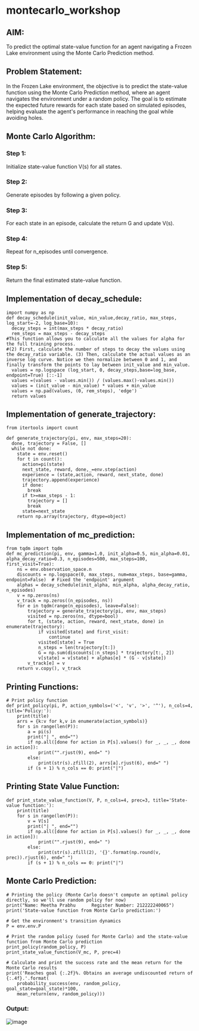 # montecarlo_workshop

## AIM:
To predict the optimal state-value function for an agent navigating a Frozen Lake environment using the Monte Carlo Prediction method. 

## Problem Statement:
In the Frozen Lake environment, the objective is to predict the state-value function using the Monte Carlo Prediction method, where an agent navigates the environment under a random policy. The goal is to estimate the expected future rewards for each state based on simulated episodes, helping evaluate the agent's performance in reaching the goal while avoiding holes.

## Monte Carlo Algorithm:
### Step 1:
Initialize state-value function V(s) for all states.
### Step 2:
Generate episodes by following a given policy.
### Step 3:
For each state in an episode, calculate the return G and update V(s).
### Step 4:
Repeat for n_episodes until convergence.
### Step 5:
Return the final estimated state-value function.

## Implementation of decay_schedule:
```
import numpy as np
def decay_schedule(init_value, min_value,decay_ratio, max_steps, log_start=-2, log_base=10):
  decay_steps = int(max_steps * decay_ratio)
  rem_steps = max_steps - decay_steps
#This function allows you to calculate all the values for alpha for the full training process.
#(2) First, calculate the number of steps to decay the values using the decay_ratio variable. (3) Then, calculate the actual values as an inverse log curve. Notice we then normalize between 0 and 1, and finally transform the points to lay between init_value and min_value.
  values = np.logspace (log_start, 0, decay_steps,base=log_base, endpoint=True) [::-1]
  values =(values - values.min()) / (values.max()-values.min())
  values = (init_value - min_value) * values + min_value
  values = np.pad(values, (0, rem_steps), 'edge')
  return values
```

## Implementation of generate_trajectory:
```
from itertools import count

def generate_trajectory(pi, env, max_steps=20):
  done, trajectory = False, []
  while not done:
    state = env.reset()
    for t in count():
      action=pi(state)
      next_state, reward, done,_=env.step(action)
      experience = (state,action, reward, next_state, done)
      trajectory.append(experience)
      if done:
        break
      if t>=max_steps - 1:
        trajectory = []
        break
      state=next_state
    return np.array(trajectory, dtype=object)
```

## Implementation of  mc_prediction:
```
from tqdm import tqdm
def mc_prediction(pi, env, gamma=1.0, init_alpha=0.5, min_alpha=0.01, alpha_decay_ratio=0.3, n_episodes=500, max_steps=100, first_visit=True):
    ns = env.observation_space.n
    discounts = np.logspace(0, max_steps, num=max_steps, base=gamma, endpoint=False)  # Fixed the 'endpoint' argument
    alphas = decay_schedule(init_alpha, min_alpha, alpha_decay_ratio, n_episodes)
    v = np.zeros(ns)
    v_track = np.zeros((n_episodes, ns))
    for e in tqdm(range(n_episodes), leave=False):
        trajectory = generate_trajectory(pi, env, max_steps)
        visited = np.zeros(ns, dtype=bool)
        for t, (state, action, reward, next_state, done) in enumerate(trajectory):
            if visited[state] and first_visit:
                continue
            visited[state] = True
            n_steps = len(trajectory[t:])
            G = np.sum(discounts[:n_steps] * trajectory[t:, 2])
            v[state] = v[state] + alphas[e] * (G - v[state])
        v_track[e] = v
    return v.copy(), v_track
```

## Printing Functions:
```
# Print policy function
def print_policy(pi, P, action_symbols=('<', 'v', '>', '^'), n_cols=4, title='Policy:'):
    print(title)
    arrs = {k:v for k,v in enumerate(action_symbols)}
    for s in range(len(P)):
        a = pi(s)
        print("| ", end="")
        if np.all([done for action in P[s].values() for _, _, _, done in action]):
            print("".rjust(9), end=" ")
        else:
            print(str(s).zfill(2), arrs[a].rjust(6), end=" ")
        if (s + 1) % n_cols == 0: print("|")
```

## Printing State Value Function:
```
def print_state_value_function(V, P, n_cols=4, prec=3, title='State-value function:'):
    print(title)
    for s in range(len(P)):
        v = V[s]
        print("| ", end="")
        if np.all([done for action in P[s].values() for _, _, _, done in action]):
            print("".rjust(9), end=" ")
        else:
            print(str(s).zfill(2), '{}'.format(np.round(v, prec)).rjust(6), end=" ")
        if (s + 1) % n_cols == 0: print("|")
```

## Monte Carlo Prediction:
```
# Printing the policy (Monte Carlo doesn't compute an optimal policy directly, so we'll use random policy for now)
print("Name: Meetha Prabhu      Register Number: 212222240065")
print('State-value function from Monte Carlo prediction:')

# Get the environment's transition dynamics
P = env.env.P

# Print the random policy (used for Monte Carlo) and the state-value function from Monte Carlo prediction
print_policy(random_policy, P)
print_state_value_function(V_mc, P, prec=4)

# Calculate and print the success rate and the mean return for the Monte Carlo results
print('Reaches goal {:.2f}%. Obtains an average undiscounted return of {:.4f}.'.format(
    probability_success(env, random_policy, goal_state=goal_state)*100,
    mean_return(env, random_policy)))
```
### Output:
![image](https://github.com/user-attachments/assets/ae78fdb7-f2b0-46c8-91e7-7e62678a464e)





